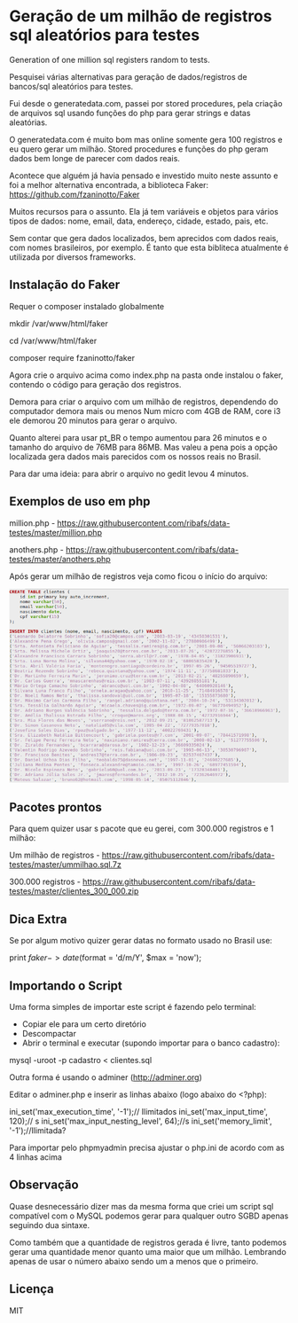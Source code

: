# Geração de um milhão de registros sql aleatórios para testes

Generation of one million sql registers random to tests.

Pesquisei várias alternativas para geração de dados/registros de bancos/sql aleatórios para testes.

Fui desde o generatedata.com, passei por stored procedures, pela criação de arquivos sql usando funções do php para gerar strings e datas aleatórias.

O generatedata.com é muito bom mas online somente gera 100 registros e eu quero gerar um milhão.
Stored procedures e funções do php geram dados bem longe de parecer com dados reais.

Acontece que alguém já havia pensado e investido muito neste assunto e foi a melhor alternativa encontrada, a biblioteca Faker:
https://github.com/fzaninotto/Faker

Muitos recursos para o assunto. Ela já tem variáveis e objetos para vários tipos de dados: nome, email, data, endereço, cidade, estado, pais, etc. 

Sem contar que gera dados localizados, bem aprecidos com dados reais, com nomes brasileiros, por exemplo.
É tanto que esta bibliteca atualmente é utilizada por diversos frameworks.

## Instalação do Faker

Requer o composer instalado globalmente

mkdir /var/www/html/faker

cd /var/www/html/faker

composer require fzaninotto/faker

Agora crie o arquivo acima como index.php na pasta onde instalou o faker, contendo o código para geração dos registros.

Demora para criar o arquivo com um milhão de registros, dependendo do computador demora mais ou menos
Num micro com 4GB de RAM, core i3 ele demorou 20 minutos para gerar o arquivo.

Quanto alterei para usar pt_BR o tempo aumentou para 26 minutos e o tamanho do arquivo de 76MB para 86MB.
Mas valeu a pena pois a opção localizada gera dados mais parecidos com os nossos reais no Brasil.

Para dar uma ideia: para abrir o arquivo no gedit levou 4 minutos.

## Exemplos de uso em php

million.php - https://raw.githubusercontent.com/ribafs/data-testes/master/million.php

anothers.php - https://raw.githubusercontent.com/ribafs/data-testes/master/anothers.php

Após gerar um milhão de registros veja como ficou o início do arquivo:

<img src="amostra.png">

## Pacotes prontos

Para quem quizer usar s pacote que eu gerei, com 300.000 registros e 1 milhão:

Um milhão de registros - https://raw.githubusercontent.com/ribafs/data-testes/master/ummilhao.sql.7z

300.000 registros - https://raw.githubusercontent.com/ribafs/data-testes/master/clientes_300_000.zip

## Dica Extra

Se por algum motivo quizer gerar datas no formato usado no Brasil use:

print $faker->date($format = 'd/m/Y', $max = 'now');

## Importando o Script

Uma forma simples de importar este script é fazendo pelo terminal:

- Copiar ele para um certo diretório
- Descompactar
- Abrir o terminal e executar (supondo importar para o banco cadastro):

mysql -uroot -p cadastro < clientes.sql

Outra forma é usando o adminer (http://adminer.org)

Editar o adminer.php e inserir as linhas abaixo (logo abaixo do <?php):

ini_set('max_execution_time', '-1');// Ilimitados
ini_set('max_input_time', 120);// s
ini_set('max_input_nesting_level', 64);//s
ini_set('memory_limit', '-1');//Ilimitada?

Para importar pelo phpmyadmin precisa ajustar o php.ini de acordo com as 4 linhas acima


## Observação

Quase desnecessário dizer mas da mesma forma que criei um script sql compatível com o MySQL podemos gerar para qualquer outro SGBD apenas seguindo dua sintaxe.

Como também que a quantidade de registros gerada é livre, tanto podemos gerar uma quantidade menor quanto uma maior que um milhão. Lembrando apenas de usar o número abaixo sendo um a menos que o primeiro.


## Licença

MIT

